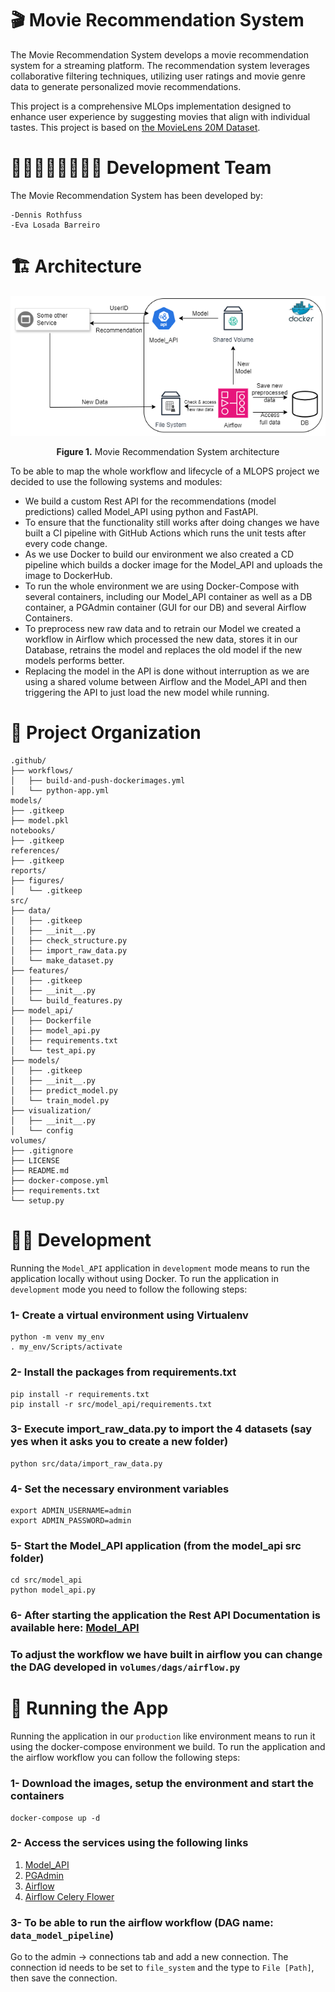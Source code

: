 🎬 Movie Recommendation System
==============================
The Movie Recommendation System develops a movie recommendation system for a streaming platform. The recommendation system leverages collaborative filtering techniques, utilizing user ratings and movie genre data to generate personalized movie recommendations.

This project is a comprehensive MLOps implementation designed to enhance user experience by suggesting movies that align with individual tastes. This project is based on [the MovieLens 20M Dataset](https://grouplens.org/datasets/movielens/20m/).

👨🏼‍💻👩‍💻👨🏻‍💻 Development Team
==============================
The Movie Recommendation System has been developed by:

    -Dennis Rothfuss
    -Eva Losada Barreiro

🏗️ Architecture
==============================
<p align="center">
    <img src="./references/Architecture.png" />
</p>
<p align="center">
    <b>Figure 1.</b> Movie Recommendation System architecture
</p>

To be able to map the whole workflow and lifecycle of a MLOPS project we decided to use the following systems and modules:
* We build a custom Rest API for the recommendations (model predictions) called Model_API using python and FastAPI.
* To ensure that the functionality still works after doing changes we have built a CI pipeline with GitHub Actions which runs the unit tests after every code change.
* As we use Docker to build our environment we also created a CD pipeline which builds a docker image for the Model_API and uploads the image to DockerHub.
* To run the whole environment we are using Docker-Compose with several containers, including our Model_API container as well as a DB container, a PGAdmin container (GUI for our DB) and several Airflow Containers.
* To preprocess new raw data and to retrain our Model we created a workflow in Airflow which processed the new data, stores it in our Database, retrains the model and replaces the old model if the new models performs better.
* Replacing the model in the API is done without interruption as we are using a shared volume between Airflow and the Model_API and then triggering the API to just load the new model while running.

📂 Project Organization
==============================

```
.github/
├── workflows/
│   ├── build-and-push-dockerimages.yml
│   └── python-app.yml
models/
├── .gitkeep
├── model.pkl
notebooks/
├── .gitkeep
references/
├── .gitkeep
reports/
├── figures/
│   └── .gitkeep
src/
├── data/
│   ├── .gitkeep
│   ├── __init__.py
│   ├── check_structure.py
│   ├── import_raw_data.py
│   └── make_dataset.py
├── features/
│   ├── .gitkeep
│   ├── __init__.py
│   └── build_features.py
├── model_api/
│   ├── Dockerfile
│   ├── model_api.py
│   ├── requirements.txt
│   └── test_api.py
├── models/
│   ├── .gitkeep
│   ├── __init__.py
│   ├── predict_model.py
│   └── train_model.py
├── visualization/
│   ├── __init__.py
│   └── config
volumes/
├── .gitignore
├── LICENSE
├── README.md
├── docker-compose.yml
├── requirements.txt
└── setup.py
```

👩‍💻 Development
==============================
Running the `Model_API` application in `development` mode means to run the application locally without using Docker.
To run the application in `development` mode you need to follow the following steps:

### 1- Create a virtual environment using Virtualenv

    python -m venv my_env
    . my_env/Scripts/activate

### 2- Install the packages from requirements.txt

    pip install -r requirements.txt
    pip install -r src/model_api/requirements.txt 

### 3- Execute import_raw_data.py to import the 4 datasets (say yes when it asks you to create a new folder)

    python src/data/import_raw_data.py 

### 4- Set the necessary environment variables

    export ADMIN_USERNAME=admin
    export ADMIN_PASSWORD=admin

### 5- Start the Model_API application (from the model_api src folder)

    cd src/model_api
    python model_api.py

### 6- After starting the application the Rest API Documentation is available here: [Model_API](http://localhost:8000/docs)

### To adjust the workflow we have built in airflow you can change the DAG developed in `volumes/dags/airflow.py`

👟 Running the App
==============================
Running the application in our `production` like environment means to run it using the docker-compose environment we build.
To run the application and the airflow workflow you can follow the following steps:

### 1- Download the images, setup the environment and start the containers

    docker-compose up -d

### 2- Access the services using the following links
1. [Model_API](http://localhost:8889/docs)
2. [PGAdmin](http://localhost:8888)
3. [Airflow](http://localhost:8080)
4. [Airflow Celery Flower](http://localhost:5555)

### 3- To be able to run the airflow workflow (DAG name: `data_model_pipeline`)
Go to the admin -> connections tab and add a new connection. The connection id needs to be set to `file_system` and the type to `File [Path]`, then save the connection.
